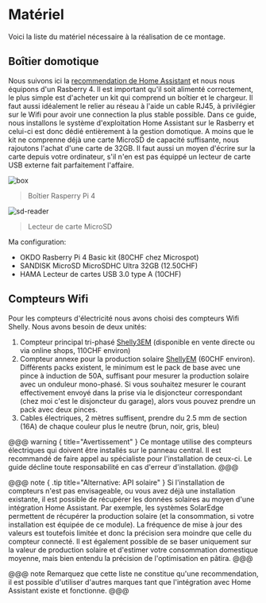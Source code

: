 # Matériel

Voici la liste du matériel nécessaire à la réalisation de ce montage. 

## Boîtier domotique
Nous suivons ici la [recommendation de Home Assistant](https://www.home-assistant.io/installation/raspberrypi) et nous nous équipons d'un Rasberry 4. Il est important qu'il soit alimenté correctement, le plus simple est d'acheter un kit qui comprend un boîtier et le chargeur. Il faut aussi idéalement le relier au réseau à l'aide un cable RJ45, à privilégier sur le Wifi pour avoir une connection la plus stable possible. Dans ce guide, nous installons le système d'exploitation Home Assistant sur le Rasberry et celui-ci est donc dédié entièrement à la gestion domotique. A moins que le kit ne comprenne déjà une carte MicroSD de capacité suffisante, nous rajoutons l'achat d'une carte de 32GB. Il faut aussi un moyen d'écrire sur la carte depuis votre ordinateur, s'il n'en est pas équippé un lecteur de carte USB externe fait parfaitement l'affaire.

![box](.../rasberry-box.png)
> Boîtier Rasperry Pi 4


![sd-reader](.../sd-card-reader.png)
> Lecteur de carte MicroSD

Ma configuration:

 - OKDO Rasberry Pi 4 Basic kit (80CHF chez Microspot)
 - SANDISK MicroSD MicroSDHC Ultra 32GB (12.50CHF)
 - HAMA Lecteur de cartes USB 3.0 type A (10CHF)

## Compteurs Wifi
Pour les compteurs d'électricité nous avons choisi des compteurs Wifi Shelly. Nous avons besoin de deux unités:

1. Compteur principal tri-phasé [Shelly3EM](https://shelly.cloud/products/shelly-3em-smart-home-automation-energy-meter/) (disponible en vente directe ou via online shops, 110CHF environ)
2. Compteur annexe pour la production solaire [ShellyEM](https://shelly.cloud/products/shelly-em-smart-home-automation-device/) (60CHF environ). Différents packs existent, le minimum est le pack de base avec une pince à induction de 50A, suffisant pour mesurer la production solaire avec un onduleur mono-phasé. Si vous souhaitez mesurer le courant effectivement envoyé dans la prise via le disjoncteur correspondant (chez moi c'est le disjoncteur du garage), alors vous pouvez prendre un pack avec deux pinces.
3. Cables électriques, 2 mètres suffisent, prendre du 2.5 mm de section (16A) de chaque couleur plus le neutre (brun, noir, gris, bleu) 

@@@ warning  { title="Avertissement" }
Ce montage utilise des compteurs électriques qui doivent être installés sur le panneau central. Il est recommandé de faire appel au spécialiste pour l'installation de ceux-ci. Le guide décline toute responsabilité en cas d'erreur d'installation.
@@@

@@@ note { .tip title="Alternative: API solaire" }
Si l'installation de compteurs n'est pas envisageable, ou vous avez déjà une installation existante, il est possible de récupérer les données solaires au moyen d'une intégration Home Assistant. Par exemple, les systèmes SolarEdge permettent de récupérer la production solaire (et la consommation, si votre installation est équipée de ce module). La fréquence de mise à jour des valeurs est toutefois limitée et donc la précision sera moindre que celle du compteur connecté.
Il est également possible de se baser uniquement sur la valeur de production solaire et d'estimer votre consommation domestique moyenne, mais bien entendu la précision de l'optimisation en pâtira.
@@@

@@@ note 
Remarquez que cette liste ne constitue qu'une recommendation, il est possible d'utiliser d'autres marques tant que l'intégration avec Home Assistant existe et fonctionne.
@@@

